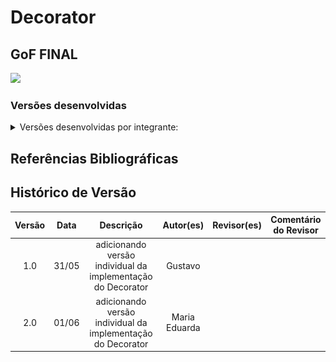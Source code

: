 # Decorator

## GoF FINAL

<img src="(COLOCAR IMAGEM AQUI)"/>

### Versões desenvolvidas

<details>
<summary>Versões desenvolvidas por integrante:</summary>

<details>
<summary>Versão do Gustavo:</summary>

### Gustavo

A implementação foi desenvolvida com base no exemplo disponibilizado pela professora no Aprender3 e, também baseado no site refactoring guru, adaptando-o para os nossos componentes.  

### Modelagem

![Modelagem do Decorator - Acessibilidade](../../assets/GOFsEstruturais/Decorator/DecoratorGustavo.png)

<center>

Autor: [Gustavo Feitosa Haubert](https://github.com/GustavoHaubert)

</center>

### Código

```python

from abc import ABC, abstractmethod

class Pagina(ABC):
    @abstractmethod
    def exibir_pagina(self):
        pass

class PaginaConcreta(Pagina):
    def exibir_pagina(self):
        return "Exibindo página padrão."

    def mudar_tema(self):
        return "Tema padrão aplicado."

class PaginaDecorator(Pagina):
    def __init__(self, c: Pagina):
        self.wrapper = c

    def exibir_pagina(self):
        return self.wrapper.exibir_pagina()

class Contraste(PaginaDecorator):
    def alterar_contraste(self):
        return "Contraste aumentado."

    def alterar_cor(self):
        return "Cor ajustada para acessibilidade."

    def exibir_pagina(self):
        return f"{self.wrapper.exibir_pagina()} + {self.alterar_contraste()} + {self.alterar_cor()}"

class TamanhoFonte(PaginaDecorator):
    def aumentar_fonte(self):
        return "Fonte aumentada."

    def diminuir_fonte(self):
        return "Fonte diminuída."

    def mudar_cor(self):
        return "Cor da fonte alterada."

    def exibir_pagina(self):
        return f"{self.wrapper.exibir_pagina()} + {self.aumentar_fonte()} + {self.mudar_cor()}"

class TamanhoBotao(PaginaDecorator):
    def aumentar_botao(self):
        return "Botões aumentados."

    def diminuir_botao(self):
        return "Botões diminuídos."

    def alterar_cor_botao(self):
        return "Cor dos botões alterada."

    def exibir_pagina(self):
        return f"{self.wrapper.exibir_pagina()} + {self.aumentar_botao()} + {self.alterar_cor_botao()}"


```

<center>

Autor: [Gustavo Feitosa Haubert](https://github.com/GustavoHaubert)

</center>

</details>

<details>
<summary>Versão da Maria Eduarda:</summary>

## Introdução
Este exemplo é só um modelo de como poderia ser feito!

O padrão **Decorator** (ou Decorador) é um padrão **estrutural** que permite **adicionar funcionalidades a objetos de forma flexível**, sem alterar a estrutura das classes originais. Ele segue o princípio de **abertura/fechamento** do SOLID: aberto para extensão, fechado para modificação.

No contexto de interfaces gráficas e acessibilidade, esse padrão é extremamente útil para permitir que usuários apliquem diferentes **níveis de personalização**, como:

- Alterar tamanho da fonte
- Modificar tamanho dos botões
- Mudar contraste ou cores da interface

## Contexto

Imagine que temos um componente base chamado `Visual`, que representa a aparência padrão do site. Podemos "decorar" esse visual com camadas de customização que o usuário escolhe.

Cada decorador adiciona uma **nova funcionalidade visual**, como aumentar a fonte, trocar cores, ou redimensionar botões, sem precisar reescrever ou estender diretamente o visual original.

## Estrutura de Classes

- `Visual`: classe base (interface ou componente simples).
- `VisualDecorator`: classe abstrata que estende `Visual` e serve de base para os decoradores concretos.
- `FonteGrande`, `BotoesGrandes`, `ContrasteAlto`: decoradores que adicionam customizações específicas.

![Modelagem do Decorator - Acessibilidade](../../assets/GOFsEstruturais/Decorator/DecoratorDuda.png)

<center>

Autor: [Maria Eduarda Vieira ](https://github.com/DudaV228)

</center>

### Código
```python

# Classe base
class Visual:
    def renderizar(self):
        return "Site padrão"

# Decorador base
class VisualDecorator(Visual):
    def __init__(self, visual):
        self._visual = visual

    def renderizar(self):
        return self._visual.renderizar()

# Aumentar fonte
class FonteGrande(VisualDecorator):
    def renderizar(self):
        return f"{super().renderizar()} + Fonte Grande"

# Botões maiores
class BotoesGrandes(VisualDecorator):
    def renderizar(self):
        return f"{super().renderizar()} + Botões Grandes"

# Contraste Alto
class ContrasteAlto(VisualDecorator):
    def renderizar(self):
        return f"{super().renderizar()} + Contraste Alto"

#Exemplo de uso
visual_padrao = Visual()
print(visual_padrao.renderizar())  

visual_customizado = ContrasteAlto(FonteGrande(BotoesGrandes(visual_padrao)))
print(visual_customizado.renderizar())


```

<center>

Autor: [Maria Eduarda Vieira ](https://github.com/DudaV228)

</center>

</details>


</details>



## Referências Bibliográficas



## Histórico de Versão

| Versão |  Data  | Descrição | Autor(es) | Revisor(es) | Comentário do Revisor |
| :-: | :-: | :-: | :-: | :-: | :-: |
|   1.0  |  31/05 | adicionando versão individual da implementação do Decorator     | Gustavo |  |  |
|   2.0  |  01/06 | adicionando versão individual da implementação do Decorator     | Maria Eduarda |  |  |